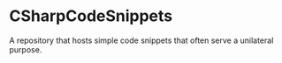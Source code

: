 # CSharpCodeSnippets
A repository that hosts simple code snippets that often serve a unilateral purpose.
